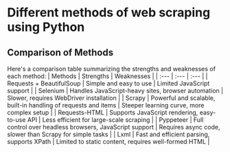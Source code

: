 # Different methods of web scraping using Python

## Comparison of Methods
Here's a comparison table summarizing the strengths and weaknesses of each method:
| Methods | Strengths | Weaknesses |
| :--- | :--- | :--- |
| Requests + BeautifulSoup | Simple and easy to use | Limited JavaScript support |
| Selenium | Handles JavaScript-heavy sites, browser automation | Slower, requires WebDriver installation |
| Scrapy | Powerful and scalable, built-in handling of requests and items | Steeper learning curve, more complex setup |
| Requests-HTML | Supports JavaScript rendering, easy-to-use API | Less efficient for large-scale scraping |
| Pyppeteer | Full control over headless browsers, JavaScript support | Requires async code, slower than Scrapy for simple tasks |
| Lxml | Fast and efficient parsing, supports XPath | Limited to static content, requires well-formed HTML |

